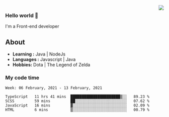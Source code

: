 <img align='right' src="https://github-readme-stats.vercel.app/api?username=jumodada&show_icons=true&theme=vue">

### Hello world 👋

I'm a Front-end developer 
    
## About
-  **Learning :** Java | NodeJs
-  **Languages :** Javascript | Java
-  **Hobbies:** Dota | The Legend of Zelda

### My code time

<!--START_SECTION:waka-->
```text
Week: 06 February, 2021 - 13 February, 2021

TypeScript   11 hrs 41 mins  ██████████████████████▒░░   89.23 % 
SCSS         59 mins         ██░░░░░░░░░░░░░░░░░░░░░░░   07.62 % 
JavaScript   16 mins         ▓░░░░░░░░░░░░░░░░░░░░░░░░   02.09 % 
HTML         6 mins          ▒░░░░░░░░░░░░░░░░░░░░░░░░   00.79 % 
```
<!--END_SECTION:waka-->
